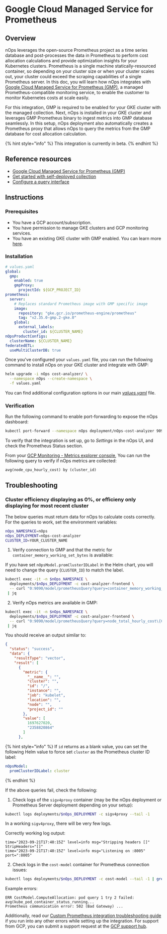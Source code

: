 # Google Cloud Managed Service for Prometheus

## Overview

nOps leverages the open-source Prometheus project as a time series database and post-processes the data in Prometheus to perform cost allocation calculations and provide optimization insights for your Kubernetes clusters. Prometheus is a single machine statically-resourced container, so depending on your cluster size or when your cluster scales out, your cluster could exceed the scraping capabilities of a single Prometheus server. In this doc, you will learn how nOps integrates with [Google Cloud Managed Service for Prometheus (GMP)](https://cloud.google.com/stackdriver/docs/managed-prometheus), a managed Prometheus-compatible monitoring service, to enable the customer to monitor Kubernetes costs at scale easily.

For this integration, GMP is required to be enabled for your GKE cluster with the managed collection. Next, nOps is installed in your GKE cluster and leverages GMP Prometheus binary to ingest metrics into GMP database seamlessly. In this setup, nOps deployment also automatically creates a Prometheus proxy that allows nOps to query the metrics from the GMP database for cost allocation calculation.

{% hint style="info" %}
This integration is currently in beta.
{% endhint %}

## Reference resources

* [Google Cloud Managed Service for Prometheus (GMP)](https://cloud.google.com/stackdriver/docs/managed-prometheus)
* [Get started with self-deployed collection](https://cloud.google.com/stackdriver/docs/managed-prometheus/setup-unmanaged)
* [Configure a query interface](https://cloud.google.com/stackdriver/docs/managed-prometheus/query)

## Instructions

### Prerequisites

* You have a GCP account/subscription.
* You have permission to manage GKE clusters and GCP monitoring services.
* You have an existing GKE cluster with GMP enabled. You can learn more [here](https://cloud.google.com/stackdriver/docs/managed-prometheus/setup-managed#enable-mgdcoll-gke).

### Installation

```yaml
# values.yaml
global:
  gmp:
    enabled: true
    gmpProxy:
      projectId: ${GCP_PROJECT_ID}
prometheus:
  server:
    # Replaces standard Prometheus image with GMP specific image
    image:
      repository: "gke.gcr.io/prometheus-engine/prometheus"
      tag: "v2.35.0-gmp.2-gke.0"
    global:
      external_labels:
        cluster_id: ${CLUSTER_NAME}
nOpsProductConfigs:
  clusterName: ${CLUSTER_NAME}
federatedETL:
  useMultiClusterDB: true
```

Once you've configured your `values.yaml` file, you can run the following command to install nOps on your GKE cluster and integrate with GMP:

```bash
helm upgrade -i nOps cost-analyzer/ \
  --namespace nOps --create-namespace \
  -f values.yaml
```

You can find additional configuration options in our main [*values.yaml*](https://github.com/nOps/cost-analyzer-helm-chart/blob/develop/cost-analyzer/values.yaml) file.

### Verification

Run the following command to enable port-forwarding to expose the nOps dashboard:

```bash
kubectl port-forward --namespace nOps deployment/nOps-cost-analyzer 9090
```

To verify that the integration is set up, go to _Settings_ in the nOps UI, and check the Prometheus Status section.

From your [GCP Monitoring - Metrics explorer console](https://console.cloud.google.com/monitoring/metrics-explorer), You can run the following query to verify if nOps metrics are collected:

```txt
avg(node_cpu_hourly_cost) by (cluster_id)
```

## Troubleshooting

### Cluster efficiency displaying as 0%, or efficieny only displaying for most recent cluster

The below queries must return data for nOps to calculate costs correctly. For the queries to work, set the environment variables:

```bash
nOps_NAMESPACE=nOps
nOps_DEPLOYMENT=nOps-cost-analyzer
CLUSTER_ID=YOUR_CLUSTER_NAME
```

1. Verify connection to GMP and that the metric for `container_memory_working_set_bytes` is available:

If you have set `nOpsModel.promClusterIDLabel` in the Helm chart, you will need to change the query (`CLUSTER_ID`) to match the label.

```bash
kubectl exec -it -n $nOps_NAMESPACE \
  deployments/$nOps_DEPLOYMENT -c cost-analyzer-frontend \
  -- curl "0:9090/model/prometheusQuery?query=container_memory_working_set_bytes\{CLUSTER_ID=\"$CLUSTER_ID\"\}" \
 | jq
```

2. Verify nOps metrics are available in GMP:

```bash
kubectl exec -it -n $nOps_NAMESPACE \
  deployments/$nOps_DEPLOYMENT -c cost-analyzer-frontend \
  -- curl "0:9090/model/prometheusQuery?query=node_total_hourly_cost\{CLUSTER_ID=\"$CLUSTER_ID\"\}" \
 | jq
```

You should receive an output similar to:

```json
{
  "status": "success",
  "data": {
    "resultType": "vector",
    "result": [
      {
        "metric": {
          "__name__": "",
          "cluster": "",
          "id": "/",
          "instance": "",
          "job": "kubelet",
          "location": "",
          "node": "",
          "project_id": ""
        },
        "value": [
          1697627020,
          "2358820864"
        ]
      },
```

{% hint style="info" %}
If `id` returns as a blank value, you can set the following Helm value to force set `cluster` as the Prometheus cluster ID label:

```yaml
nOpsModel:
  promClusterIDLabel: cluster
```
{% endhint %}

If the above queries fail, check the following:

1. Check logs of the `sigv4proxy` container (may be the nOps deployment or Prometheus Server deployment depending on your setup):

```bash
kubectl logs deployments/$nOps_DEPLOYMENT -c sigv4proxy --tail -1
```

In a working `sigv4proxy`, there will be very few logs.

Correctly working log output:

```log
time="2023-09-21T17:40:15Z" level=info msg="Stripping headers []" StripHeaders="[]"
time="2023-09-21T17:40:15Z" level=info msg="Listening on :8005" port=":8005"
```

2. Check logs in the `cost-model` container for Prometheus connection issues:

```bash
kubectl logs deployments/$nOps_DEPLOYMENT -c cost-model --tail -1 | grep -i err
```

Example errors:

```log
ERR CostModel.ComputeAllocation: pod query 1 try 2 failed: avg(kube_pod_container_status_running...
Prometheus communication error: 502 (Bad Gateway) ...
```

Additionally, read our [Custom Prometheus integration troubleshooting guide](custom-prom.md#troubleshooting) if you run into any other errors while setting up the integration. For support from GCP, you can submit a support request at the [GCP support hub](https://cloud.google.com/support-hub).
